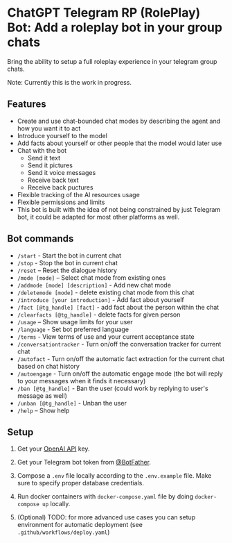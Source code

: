# **ChatGPT Telegram RP (RolePlay) Bot**: Add a roleplay bot in your group chats

Bring the ability to setup a full roleplay experience in your telegram group chats.

Note: Currently this is the work in progress.

## Features
- Create and use chat-bounded chat modes by describing the agent and how you want it to act
- Introduce yourself to the model
- Add facts about yourself or other people that the model would later use
- Chat with the bot
    - Send it text
    - Send it pictures
    - Send it voice messages
    - Receive back text
    - Receive back puctures
- Flexible tracking of the AI resources usage
- Flexible permissions and limits
- This bot is built with the idea of not being constrained by just Telegram bot, it could be adapted for most other platforms as well.

## Bot commands
- `/start` - Start the bot in current chat
- `/stop` - Stop the bot in current chat
- `/reset` – Reset the dialogue history
- `/mode [mode]` – Select chat mode from existing ones
- `/addmode [mode] [description]` - Add new chat mode
- `/deletemode [mode]` - delete existing chat mode from this chat
- `/introduce [your introduction]` - Add fact about yourself
- `/fact [@tg_handle] [fact]` - add fact about the person within the chat
- `/clearfacts [@tg_handle]` - delete facts for given person
- `/usage` – Show usage limits for your user
- `/language` - Set bot preferred language
- `/terms` - View terms of use and your current acceptance state
- `/conversationtracker` - Turn on/off the conversation tracker for current chat
- `/autofact` - Turn on/off the automatic fact extraction for the current chat based on chat history
- `/autoengage` - Turn on/off the automatic engage mode (the bot will reply to your messages when it finds it necessary)
- `/ban [@tg_handle]` - Ban the user (could work by replying to user's message as well)
- `/unban [@tg_handle]` - Unban the user
- `/help` – Show help

## Setup
1. Get your [OpenAI API](https://openai.com/api/) key.

2. Get your Telegram bot token from [@BotFather](https://t.me/BotFather).

3. Compose a `.env` file locally according to the `.env.example` file. Make sure to specify proper database credentials.

4. Run docker containers with `docker-compose.yaml` file by doing `docker-compose up` locally.

5. (Optional) TODO: for more advanced use cases you can setup environment for automatic deployment (see `.github/workflows/deploy.yaml`)
